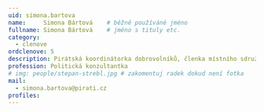 ```yaml
---
uid: simona.bartova
name:     Simona Bártová  	# běžně používáné jméno
fullname: Simona Bártová  	# jméno s tituly etc.
category:
  - clenove
ordclenove: 5
description: Pirátská koordinátorka dobrovolníků, členka místního sdružení # zobrazuje se v lide
profession: Politická konzultantka
# img: people/stepan-strebl.jpg # zakomentuj radek dokud není fotka
mail:
  - simona.bartova@pirati.cz
profiles:
---
```

